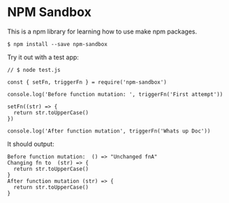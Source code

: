 # NPM Sandbox
This is a npm library for learning how to use make npm packages.

```
$ npm install --save npm-sandbox
```

Try it out with a test app:
```
// $ node test.js

const { setFn, triggerFn } = require('npm-sandbox')

console.log('Before function mutation: ', triggerFn('First attempt'))

setFn((str) => {
  return str.toUpperCase()
})

console.log('After function mutation', triggerFn('Whats up Doc'))

```

It should output:
```
Before function mutation:  () => "Unchanged fnA"
Changing fn to  (str) => {
  return str.toUpperCase()
}
After function mutation (str) => {
  return str.toUpperCase()
}
```

